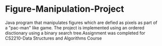 # Figure-Manipulation-Project
Java program that manipulates figures which are defied as pixels as part of a "pac-man" like game. The project is implemented using an ordered disctionary using a binary search tree.Assignment was completed for CS2210-Data Structures and Algorithms Course
